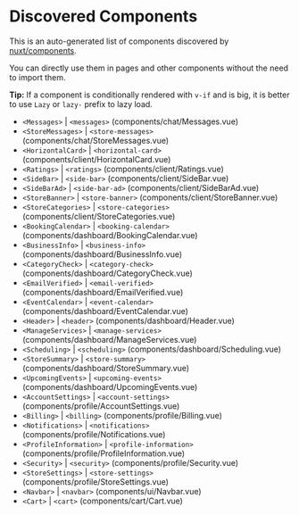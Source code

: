 # Discovered Components

This is an auto-generated list of components discovered by [nuxt/components](https://github.com/nuxt/components).

You can directly use them in pages and other components without the need to import them.

**Tip:** If a component is conditionally rendered with `v-if` and is big, it is better to use `Lazy` or `lazy-` prefix to lazy load.

- `<Messages>` | `<messages>` (components/chat/Messages.vue)
- `<StoreMessages>` | `<store-messages>` (components/chat/StoreMessages.vue)
- `<HorizontalCard>` | `<horizontal-card>` (components/client/HorizontalCard.vue)
- `<Ratings>` | `<ratings>` (components/client/Ratings.vue)
- `<SideBar>` | `<side-bar>` (components/client/SideBar.vue)
- `<SideBarAd>` | `<side-bar-ad>` (components/client/SideBarAd.vue)
- `<StoreBanner>` | `<store-banner>` (components/client/StoreBanner.vue)
- `<StoreCategories>` | `<store-categories>` (components/client/StoreCategories.vue)
- `<BookingCalendar>` | `<booking-calendar>` (components/dashboard/BookingCalendar.vue)
- `<BusinessInfo>` | `<business-info>` (components/dashboard/BusinessInfo.vue)
- `<CategoryCheck>` | `<category-check>` (components/dashboard/CategoryCheck.vue)
- `<EmailVerified>` | `<email-verified>` (components/dashboard/EmailVerified.vue)
- `<EventCalendar>` | `<event-calendar>` (components/dashboard/EventCalendar.vue)
- `<Header>` | `<header>` (components/dashboard/Header.vue)
- `<ManageServices>` | `<manage-services>` (components/dashboard/ManageServices.vue)
- `<Scheduling>` | `<scheduling>` (components/dashboard/Scheduling.vue)
- `<StoreSummary>` | `<store-summary>` (components/dashboard/StoreSummary.vue)
- `<UpcomingEvents>` | `<upcoming-events>` (components/dashboard/UpcomingEvents.vue)
- `<AccountSettings>` | `<account-settings>` (components/profile/AccountSettings.vue)
- `<Billing>` | `<billing>` (components/profile/Billing.vue)
- `<Notifications>` | `<notifications>` (components/profile/Notifications.vue)
- `<ProfileInformation>` | `<profile-information>` (components/profile/ProfileInformation.vue)
- `<Security>` | `<security>` (components/profile/Security.vue)
- `<StoreSettings>` | `<store-settings>` (components/profile/StoreSettings.vue)
- `<Navbar>` | `<navbar>` (components/ui/Navbar.vue)
- `<Cart>` | `<cart>` (components/cart/Cart.vue)

